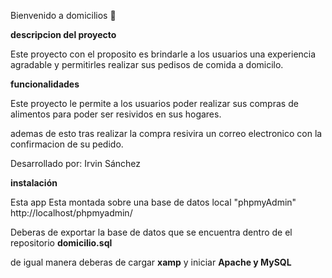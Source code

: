 Bienvenido a domicilios 👋

**descripcion del proyecto**

Este proyecto con el proposito es brindarle a los usuarios
una experiencia agradable y permitirles realizar sus pedisos de comida a domicilo.

**funcionalidades**

Este proyecto le permite a los usuarios poder realizar sus compras de alimentos para poder ser resividos en sus hogares.

ademas de esto tras realizar la compra resivira un correo electronico con la confirmacion de su pedido.

Desarrollado por:
Irvin Sánchez



**instalación**

Esta app Esta montada sobre una base de datos local "phpmyAdmin"
http://localhost/phpmyadmin/ 

Deberas de exportar la base de datos que se encuentra dentro de el repositorio **domicilio.sql**

de igual manera deberas de cargar **xamp** y iniciar **Apache y MySQL**





